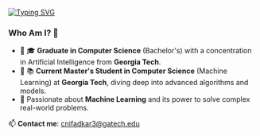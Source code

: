 [![Typing SVG](https://readme-typing-svg.demolab.com?lines=Hello!+My+name+is+Chaitanya+Nifadkar&duration=2500&pause=3000&width=600)](https://git.io/typing-svg)

### Who Am I? 🌟  

- 🐝 🎓 **Graduate in Computer Science** (Bachelor's) with a concentration in Artificial Intelligence from **Georgia Tech**.  
- 🐝 📚 **Current Master's Student in Computer Science** (Machine Learning) at **Georgia Tech**, diving deep into advanced algorithms and models.  
- 🤖 Passionate about **Machine Learning** and its power to solve complex real-world problems.  

📫 **Contact me**: [cnifadkar3@gatech.edu](mailto:cnifadkar3@gatech.edu)  


